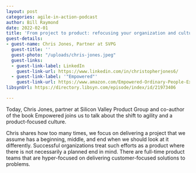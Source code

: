 ```yaml
---
layout: post
categories: agile-in-action-podcast
author: Bill Raymond
date: 2022-02-01
title: 'From project to product: refocusing your organization and culture'
guest-details:
- guest-name: Chris Jones, Partner at SVPG
  guest-title: ''
  guest-photo: "/uploads/chris-jones.jpeg"
  guest-links:
  - guest-link-label: LinkedIn
    guest-link-url: https://www.linkedin.com/in/christopherjones6/
  - guest-link-label: '"Empowered"'
    guest-link-url: https://www.amazon.com/Empowered-Ordinary-People-Extraordinary-Products/dp/B08MV6VRGY/ref=sr_1_1?crid=3BJ69V8WYJAEW&keywords=empowered+chris+jones&qid=1643678796&sprefix=empowered+chris+jone%2Caps%2C313&sr=8-1
libsynUrl: https://directory.libsyn.com/episode/index/id/21973406

---
```

Today, Chris Jones, partner at Silicon Valley Product Group and co-author of the book Empowered joins us to talk about the shift to agility and a product-focused culture.

Chris shares how too many times, we focus on delivering a project that we assume has a beginning, middle, and end when we should look at it differently. Successful organizations treat such efforts as a product where there is not necessarily a planned end in mind. There are full-time product teams that are hyper-focused on delivering customer-focused solutions to problems.